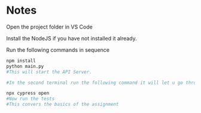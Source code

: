 # Notes

Open the project folder in VS Code

Install the NodeJS if you have not installed it already.

Run the following commands in sequence 

```bash
npm install 
python main.py
#This will start the API Server.

#In the second terminal run the following command it will let u go through all the tests using cypress

npx cypress open
#Now run the tests 
#This convers the basics of the assignment 
```

